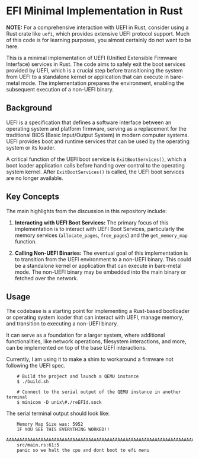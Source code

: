 # EFI Minimal Implementation in Rust

**NOTE:** For a comprehensive interaction with UEFI in Rust, consider using a Rust crate like `uefi`, which provides extensive UEFI protocol support. Much of this code is for learning purposes, you almost certainly do not want to be here.

This is a minimal implementation of UEFI (Unified Extensible Firmware Interface) services in Rust. The code aims to safely exit the boot services provided by UEFI, which is a crucial step before transitioning the system from UEFI to a standalone kernel or application that can execute in bare-metal mode. The implementation prepares the environment, enabling the subsequent execution of a non-UEFI binary.

## Background

UEFI is a specification that defines a software interface between an operating system and platform firmware, serving as a replacement for the traditional BIOS (Basic Input/Output System) in modern computer systems. UEFI provides boot and runtime services that can be used by the operating system or its loader.

A critical function of the UEFI boot service is `ExitBootServices()`, which a boot loader application calls before handing over control to the operating system kernel. After `ExitBootServices()` is called, the UEFI boot services are no longer available. 

## Key Concepts

The main highlights from the discussion in this repository include:

1. **Interacting with UEFI Boot Services:** The primary focus of this implementation is to interact with UEFI Boot Services, particularly the memory services (`allocate_pages`, `free_pages`) and the `get_memory_map` function.

2. **Calling Non-UEFI Binaries:** The eventual goal of this implementation is to transition from the UEFI environment to a non-UEFI binary. This could be a standalone kernel or application that can execute in bare-metal mode. The non-UEFI binary may be embedded into the main binary or fetched over the network.

## Usage

The codebase is a starting point for implementing a Rust-based bootloader or operating system loader that can interact with UEFI, manage memory, and transition to executing a non-UEFI binary.

It can serve as a foundation for a larger system, where additional functionalities, like network operations, filesystem interactions, and more, can be implemented on top of the base UEFI interactions.

Currently, I am using it to make a shim to workaround a firmware not following the UEFI spec.

```
    # Build the project and launch a QEMU instance
    $ ./build.sh
```

```
    # Connect to the serial output of the QEMU instance in another terminal
    $ minicom -D unix\#./reEFId.sock
```

The serial terminal output should look like:

```
    Memory Map Size was: 5952
    IF YOU SEE THIS EVERYTHING WORKED!!
    AAAAAAAAAAAAAAAAAAAAAAAAAAAAAAAAAAAAAAAAAAAAAAAAAAAAAAAAAAAAAAAAAAAAAAAAAAAAAAAA
    src/main.rs:61:5
    panic so we halt the cpu and dont boot to efi menu
```
